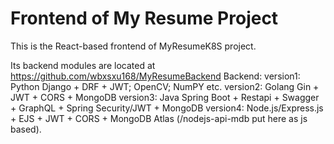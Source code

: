 # Frontend of My Resume Project
This is the React-based frontend of MyResumeK8S project.

Its backend modules are located at https://github.com/wbxsxu168/MyResumeBackend
Backend:
    version1: Python Django + DRF + JWT; OpenCV; NumPY etc.
    version2: Golang Gin + JWT + CORS + MongoDB
    version3: Java Spring Boot + Restapi + Swagger + GraphQL + Spring Security/JWT + MongoDB
    version4: Node.js/Express.js + EJS + JWT + CORS + MongoDB Atlas (/nodejs-api-mdb put here as js based).
